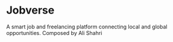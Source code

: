 # Jobverse
A smart job and freelancing platform connecting local and global opportunities. Composed by Ali Shahri 
